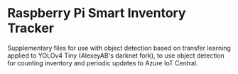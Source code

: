# Raspberry Pi Smart Inventory Tracker
Supplementary files for use with object detection based on transfer learning applied to YOLOv4 Tiny (AlexeyAB's darknet fork), to use object detection for counting inventory and periodic updates to Azure IoT Central.
